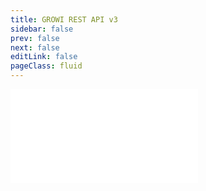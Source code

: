 ```yaml
---
title: GROWI REST API v3
sidebar: false
prev: false
next: false
editLink: false
pageClass: fluid
---
```


<Embed src="/redoc-apiv3.html" />
